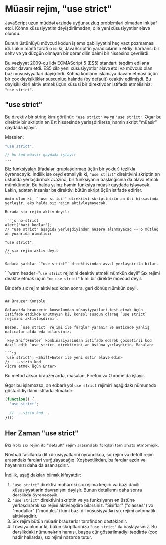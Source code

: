 # Müasir rejim, "use strict"

JavaScript uzun müddət ərzində uyğunsuzluq problemləri olmadan inkişaf etdi. Köhnə xüsusiyyətlər dəyişdirilmədən, dilə yeni xüsusiyyətlər əlavə olundu.

Bunun üstünlüyü mövcud kodun işləmə qabiliyyətini heç vaxt pozmaması idi. Lakin mənfi tərəfi o idi ki, JavaScript'in yaradıcılarının etdiyi hərhansı bir səhv və ya düzgün olmayan bir qərar dilin daimi bir hissəsinə çevrilirdi.

Bu vəziyyət 2009-cu ildə ECMAScript 5 (ES5) standartı təqdim edilənə qədər davam etdi. ES5 dilə yeni xüsusiyyətlər əlavə etdi və mövcud olan bəzi xüsusiyyətləri dəyişdirdi. Köhnə kodların işləməyə davam etməsi üçün bir çox dəyişikliklər susqunluq halında (by default) deaktiv edilmişdi. Bu dəyişiklikləri aktiv etmək üçün xüsusi bir direktivdən istifadə etməlisiniz: `"use strict"`.

## "use strict"

Bu direktiv bir string kimi görünür: `"use strict"` və ya `'use strict'`. Əgər bu direktiv bir skriptin ən üst hissəsində yerləşdirilərsə, həmin skript "müasir" qaydada işləyir.

Məsələn:

```js
"use strict";

// bu kod müasir qaydada işləyir
...
```

Biz funksiyaları (ifadələri qruplaşdırmaq üçün bir yoldur) tezliklə öyrənəcəyik. İndilik isə qeyd etməliyik ki, `"use strict"` direktivini skriptin ən üstündə yerləşdirmək əvəzinə, bir funksiyanın başlanğıcına da əlavə etmək mümkündür. Bu halda yalnız həmin funksiya müasir qaydada işləyəcək. Lakin, adətən insanlar bu direktivi bütün skript üçün istifadə edirlər.

````warn header="\"use strict\" direktivinin ən üstdə olduğundan əmin olun"
Əmin olun ki, `"use strict"` direktivi skriptinizin ən üst hissəsində yerləşir, əks halda sıx rejim aktivləşməyəcək.

Burada sıx rejim aktiv deyil:

```js no-strict
alert("bəzi kodlar");
// "use strict" aşağıda yerləşdiyindən nəzərə alınmayacaq -- o mütləq ən yuxarıda olmalıdır

"use strict";

// sıx rejim aktiv deyil
```

Sadəcə şərhlər `"use strict"` direktivindən əvvəl yerləşdirilə bilər.
````

```warn header="`use strict` rejimini deaktiv etmək mümkün deyil"
Sıx rejimi deaktiv etmək üçün `"no use strict"` kimi bir direktiv mövcud deyil.

Bir dəfə sıx rejim aktivləşdikdən sonra, geri dönüş mümkün deyil.
```

## Brauzer Konsolu

Gələcəkdə brauzerin konsolundan xüsusiyyətləri test etmək üçün istifadə etdikdə unutmayın ki, konsol susqun olaraq `use strict` rejimini aktivləşdirmir.

Bəzən, `use strict` rejimi ilə fərqlər yaranır və nəticədə yanlış nəticələr əldə edə bilərsiniz.

`key:Shift+Enter` kombinasiyasından istifadə edərək çoxsətirli kod daxil edib `use strict` direktivini ən üstünə yerləşdirin. Məsələn:

```js
'use strict'; <Shift+Enter ilə yeni sətir əlavə edin>
//  ...sizin kod
<İcra etmək üçün Enter>
```

Bu metod əksər brauzerlərdə, məsələn, Firefox və Chrome'da işləyir.

Əgər bu işləməzsə, ən etibarlı yol `use strict` rejimini aşağıdakı nümunədə göstərildiyi kimi istifadə etməkdir:

```js
(function() {
  'use strict';

  // ...sizin kod...
})()
```

## Hər Zaman "use strict"

Biz hələ sıx rejim ilə "default" rejim arasındakı fərqləri tam əhatə etməmişik.

Növbəti fəsillərdə dil xüsusiyyətlərini öyrəndikcə, sıx rejim və defolt rejim arasındakı fərqləri vurğulayacağıq. Xoşbəxtlikdən, bu fərqlər azdır və həyatımızı daha da asanlaşdırır.

İndilik, aşağıdakıları bilmək kifayətdir:

1. `"use strict"` direktivi mühərriki sıx rejimə keçirir və bəzi daxili xüsusiyyətlərin davranışını dəyişir. Bunun detallarını daha sonra dərslikdə öyrənəcəyik.
2. `"use strict"` direktivini skriptin və ya funksiyanın ən üstünə yerləşdirərək sıx rejimi aktivləşdirə bilərsiniz. "Siniflər" ("classes") və "modullar" ("modules") kimi bəzi dil xüsusiyyətləri sıx rejimi avtomatik aktivləşdirir.
3. Sıx rejim bütün müasir brauzerlər tərəfindən dəstəklənir.
4. Tövsiyə olunur ki, bütün skriptlərinizə `"use strict"` ilə başlayasınız. Bu dərslikdəki nümunələrin hamısı, başqa cür göstərilmədiyi təqdirdə (çox nadir hallarda), sıx rejimi nəzərdə tutur.
